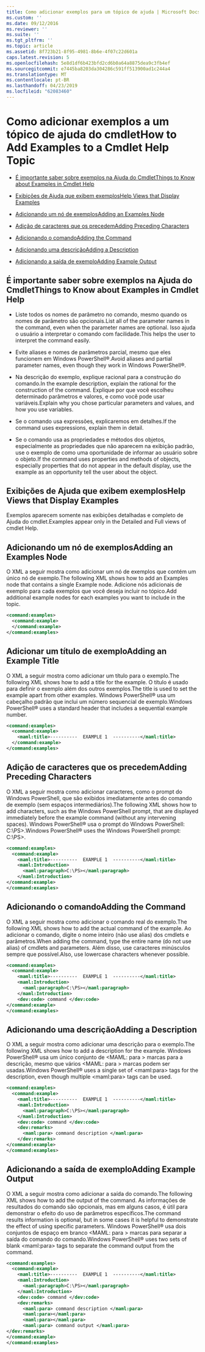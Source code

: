 ```yaml
---
title: Como adicionar exemplos para um tópico de ajuda | Microsoft Docs
ms.custom: ''
ms.date: 09/12/2016
ms.reviewer: ''
ms.suite: ''
ms.tgt_pltfrm: ''
ms.topic: article
ms.assetid: 8f723b21-8f95-4981-8b6e-4f07c22d601a
caps.latest.revision: 5
ms.openlocfilehash: 5e8d1df6b423bfd2cd6b0a64a8875dea9c3fb4ef
ms.sourcegitcommit: e7445ba8203da304286c591ff513900ad1c244a4
ms.translationtype: MT
ms.contentlocale: pt-BR
ms.lasthandoff: 04/23/2019
ms.locfileid: "62083460"
---
```

# <a name="how-to-add-examples-to-a-cmdlet-help-topic"></a><span data-ttu-id="fdd05-102">Como adicionar exemplos a um tópico de ajuda do cmdlet</span><span class="sxs-lookup"><span data-stu-id="fdd05-102">How to Add Examples to a Cmdlet Help Topic</span></span>

- [<span data-ttu-id="fdd05-103">É importante saber sobre exemplos na Ajuda do Cmdlet</span><span class="sxs-lookup"><span data-stu-id="fdd05-103">Things to Know about Examples in Cmdlet Help</span></span>](#Things-to-Know-about-Examples-in-Cmdlet-Help)

- [<span data-ttu-id="fdd05-104">Exibições de Ajuda que exibem exemplos</span><span class="sxs-lookup"><span data-stu-id="fdd05-104">Help Views that Display Examples</span></span>](#Help-Views-that-Display-Examples)

- [<span data-ttu-id="fdd05-105">Adicionando um nó de exemplos</span><span class="sxs-lookup"><span data-stu-id="fdd05-105">Adding an Examples Node</span></span>](#Adding-an-Examples-Node)

- [<span data-ttu-id="fdd05-106">Adição de caracteres que os precedem</span><span class="sxs-lookup"><span data-stu-id="fdd05-106">Adding Preceding Characters</span></span>](#Adding-Preceding-Characters)

- [<span data-ttu-id="fdd05-107">Adicionando o comando</span><span class="sxs-lookup"><span data-stu-id="fdd05-107">Adding the Command</span></span>](#Adding-the-Command)

- [<span data-ttu-id="fdd05-108">Adicionando uma descrição</span><span class="sxs-lookup"><span data-stu-id="fdd05-108">Adding a Description</span></span>](#Adding-a-Description)

- [<span data-ttu-id="fdd05-109">Adicionando a saída de exemplo</span><span class="sxs-lookup"><span data-stu-id="fdd05-109">Adding Example Output</span></span>](#Adding-Example-Output)

## <a name="things-to-know-about-examples-in-cmdlet-help"></a><span data-ttu-id="fdd05-110">É importante saber sobre exemplos na Ajuda do Cmdlet</span><span class="sxs-lookup"><span data-stu-id="fdd05-110">Things to Know about Examples in Cmdlet Help</span></span>

- <span data-ttu-id="fdd05-111">Liste todos os nomes de parâmetro no comando, mesmo quando os nomes de parâmetro são opcionais.</span><span class="sxs-lookup"><span data-stu-id="fdd05-111">List all of the parameter names in the command, even when the parameter names are optional.</span></span> <span data-ttu-id="fdd05-112">Isso ajuda o usuário a interpretar o comando com facilidade.</span><span class="sxs-lookup"><span data-stu-id="fdd05-112">This helps the user to interpret the command easily.</span></span>

- <span data-ttu-id="fdd05-113">Evite aliases e nomes de parâmetros parcial, mesmo que eles funcionem em Windows PowerShell®.</span><span class="sxs-lookup"><span data-stu-id="fdd05-113">Avoid aliases and partial parameter names, even though they work in Windows PowerShell®.</span></span>

- <span data-ttu-id="fdd05-114">Na descrição do exemplo, explique racional para a construção do comando.</span><span class="sxs-lookup"><span data-stu-id="fdd05-114">In the example description, explain the rational for the construction of the command.</span></span> <span data-ttu-id="fdd05-115">Explique por que você escolheu determinado parâmetros e valores, e como você pode usar variáveis.</span><span class="sxs-lookup"><span data-stu-id="fdd05-115">Explain why you chose particular parameters and values, and how you use variables.</span></span>

- <span data-ttu-id="fdd05-116">Se o comando usa expressões, explicaremos em detalhes.</span><span class="sxs-lookup"><span data-stu-id="fdd05-116">If the command uses expressions, explain them in detail.</span></span>

- <span data-ttu-id="fdd05-117">Se o comando usa as propriedades e métodos dos objetos, especialmente as propriedades que não aparecem na exibição padrão, use o exemplo de como uma oportunidade de informar ao usuário sobre o objeto.</span><span class="sxs-lookup"><span data-stu-id="fdd05-117">If the command uses properties and methods of objects, especially properties that do not appear in the default display, use the example as an opportunity tell the user about the object.</span></span>

## <a name="help-views-that-display-examples"></a><span data-ttu-id="fdd05-118">Exibições de Ajuda que exibem exemplos</span><span class="sxs-lookup"><span data-stu-id="fdd05-118">Help Views that Display Examples</span></span>

<span data-ttu-id="fdd05-119">Exemplos aparecem somente nas exibições detalhadas e completo de Ajuda do cmdlet.</span><span class="sxs-lookup"><span data-stu-id="fdd05-119">Examples appear only in the Detailed and Full views of cmdlet Help.</span></span>

## <a name="adding-an-examples-node"></a><span data-ttu-id="fdd05-120">Adicionando um nó de exemplos</span><span class="sxs-lookup"><span data-stu-id="fdd05-120">Adding an Examples Node</span></span>

<span data-ttu-id="fdd05-121">O XML a seguir mostra como adicionar um nó de exemplos que contém um único nó de exemplo.</span><span class="sxs-lookup"><span data-stu-id="fdd05-121">The following XML shows how to add an Examples node that contains a single Example node.</span></span> <span data-ttu-id="fdd05-122">Adicione nós adicionais de exemplo para cada exemplos que você deseja incluir no tópico.</span><span class="sxs-lookup"><span data-stu-id="fdd05-122">Add additional example nodes for each examples you want to include in the topic.</span></span>

```xml
<command:examples>
  <command:example>
  </command:example>
</command:examples>
```

## <a name="adding-an-example-title"></a><span data-ttu-id="fdd05-123">Adicionar um título de exemplo</span><span class="sxs-lookup"><span data-stu-id="fdd05-123">Adding an Example Title</span></span>

<span data-ttu-id="fdd05-124">O XML a seguir mostra como adicionar um título para o exemplo.</span><span class="sxs-lookup"><span data-stu-id="fdd05-124">The following XML shows how to add a title for the example.</span></span> <span data-ttu-id="fdd05-125">O título é usado para definir o exemplo além dos outros exemplos.</span><span class="sxs-lookup"><span data-stu-id="fdd05-125">The title is used to set the example apart from other examples.</span></span> <span data-ttu-id="fdd05-126">Windows PowerShell® usa um cabeçalho padrão que inclui um número sequencial de exemplo.</span><span class="sxs-lookup"><span data-stu-id="fdd05-126">Windows PowerShell® uses a standard header that includes a sequential example number.</span></span>

```xml
<command:examples>
  <command:example>
    <maml:title>----------  EXAMPLE 1  ----------</maml:title>
  </command:example>
</command:examples>
```

## <a name="adding-preceding-characters"></a><span data-ttu-id="fdd05-127">Adição de caracteres que os precedem</span><span class="sxs-lookup"><span data-stu-id="fdd05-127">Adding Preceding Characters</span></span>

<span data-ttu-id="fdd05-128">O XML a seguir mostra como adicionar caracteres, como o prompt do Windows PowerShell, que são exibidos imediatamente antes do comando de exemplo (sem espaços intermediários).</span><span class="sxs-lookup"><span data-stu-id="fdd05-128">The following XML shows how to add characters, such as the Windows PowerShell prompt, that are displayed immediately before the example command (without any intervening spaces).</span></span> <span data-ttu-id="fdd05-129">Windows PowerShell® usa o prompt do Windows PowerShell: C:\PS>.</span><span class="sxs-lookup"><span data-stu-id="fdd05-129">Windows PowerShell® uses the Windows PowerShell prompt: C:\PS>.</span></span>

```xml
<command:examples>
  <command:example>
    <maml:title>----------  EXAMPLE 1  ----------</maml:title>
    <maml:Introduction>
      <maml:paragraph>C:\PS></maml:paragraph>
    </maml:Introduction>
</command:example>
</command:examples>
```

## <a name="adding-the-command"></a><span data-ttu-id="fdd05-130">Adicionando o comando</span><span class="sxs-lookup"><span data-stu-id="fdd05-130">Adding the Command</span></span>

<span data-ttu-id="fdd05-131">O XML a seguir mostra como adicionar o comando real do exemplo.</span><span class="sxs-lookup"><span data-stu-id="fdd05-131">The following XML shows how to add the actual command of the example.</span></span> <span data-ttu-id="fdd05-132">Ao adicionar o comando, digite o nome inteiro (não use alias) dos cmdlets e parâmetros.</span><span class="sxs-lookup"><span data-stu-id="fdd05-132">When adding the command, type the entire name (do not use alias) of cmdlets and parameters.</span></span> <span data-ttu-id="fdd05-133">Além disso, use caracteres minúsculos sempre que possível.</span><span class="sxs-lookup"><span data-stu-id="fdd05-133">Also, use lowercase characters whenever possible.</span></span>

```xml
<command:examples>
  <command:example>
    <maml:title>----------  EXAMPLE 1  ----------</maml:title>
    <maml:Introduction>
      <maml:paragraph>C:\PS></maml:paragraph>
    </maml:Introduction>
    <dev:code> command </dev:code>
</command:example>
</command:examples>
```

## <a name="adding-a-description"></a><span data-ttu-id="fdd05-134">Adicionando uma descrição</span><span class="sxs-lookup"><span data-stu-id="fdd05-134">Adding a Description</span></span>

<span data-ttu-id="fdd05-135">O XML a seguir mostra como adicionar uma descrição para o exemplo.</span><span class="sxs-lookup"><span data-stu-id="fdd05-135">The following XML shows how to add a description for the example.</span></span> <span data-ttu-id="fdd05-136">Windows PowerShell® usa um único conjunto de \<MAML: para > marcas para a descrição, mesmo que vários \<MAML: para > marcas podem ser usadas.</span><span class="sxs-lookup"><span data-stu-id="fdd05-136">Windows PowerShell® uses a single set of \<maml:para> tags for the description, even though multiple \<maml:para> tags can be used.</span></span>

```xml
<command:examples>
  <command:example>
    <maml:title>----------  EXAMPLE 1  ----------</maml:title>
    <maml:Introduction>
      <maml:paragraph>C:\PS></maml:paragraph>
    </maml:Introduction>
    <dev:code> command </dev:code>
    <dev:remarks>
      <maml:para> command description </maml:para>
    </dev:remarks>
</command:example>
</command:examples>
```

## <a name="adding-example-output"></a><span data-ttu-id="fdd05-137">Adicionando a saída de exemplo</span><span class="sxs-lookup"><span data-stu-id="fdd05-137">Adding Example Output</span></span>

<span data-ttu-id="fdd05-138">O XML a seguir mostra como adicionar a saída do comando.</span><span class="sxs-lookup"><span data-stu-id="fdd05-138">The following XML shows how to add the output of the command.</span></span> <span data-ttu-id="fdd05-139">As informações de resultados do comando são opcionais, mas em alguns casos, é útil para demonstrar o efeito do uso de parâmetros específicos.</span><span class="sxs-lookup"><span data-stu-id="fdd05-139">The command results information is optional, but in some cases it is helpful to demonstrate the effect of using specific parameters.</span></span> <span data-ttu-id="fdd05-140">Windows PowerShell® usa dois conjuntos de espaço em branco \<MAML: para > marcas para separar a saída do comando do comando.</span><span class="sxs-lookup"><span data-stu-id="fdd05-140">Windows PowerShell® uses two sets of blank \<maml:para> tags to separate the command output from the command.</span></span>

```xml
<command:examples>
  <command:example>
    <maml:title>----------  EXAMPLE 1  ----------</maml:title>
    <maml:Introduction>
      <maml:paragraph>C:\PS></maml:paragraph>
    </maml:Introduction>
    <dev:code> command </dev:code>
    <dev:remarks>
      <maml:para> command description </maml:para>
      <maml:para></maml:para>
      <maml:para></maml:para>
      <maml:para> command output </maml:para>
</dev:remarks>
</command:example>
</command:examples>
```